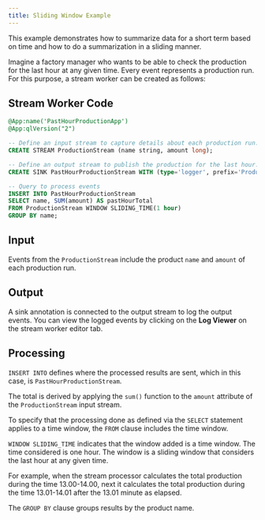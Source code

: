 ```yaml
---
title: Sliding Window Example
---
```


This example demonstrates how to summarize data for a short term based on time and how to do a summarization in a sliding manner.

Imagine a factory manager who wants to be able to check the production for the last hour at any given time. Every event represents a production run. For this purpose, a stream worker can be created as follows:

## Stream Worker Code

```sql
@App:name('PastHourProductionApp')
@App:qlVersion("2")

-- Define an input stream to capture details about each production run.
CREATE STREAM ProductionStream (name string, amount long);

-- Define an output stream to publish the production for the last hour.
CREATE SINK PastHourProductionStream WITH (type='logger', prefix='Production totals over the past hour:') (name string, pastHourTotal long);

-- Query to process events
INSERT INTO PastHourProductionStream
SELECT name, SUM(amount) AS pastHourTotal
FROM ProductionStream WINDOW SLIDING_TIME(1 hour)
GROUP BY name;
```

## Input

Events from the `ProductionStream` include the product `name` and `amount` of each production run.

## Output

A sink annotation is connected to the output stream to log the output events. You can view the logged events by clicking on the **Log Viewer** on the stream worker editor tab.

## Processing

`INSERT INTO` defines where the processed results are sent, which in this case, is `PastHourProductionStream`.

The total is derived by applying the `sum()` function to the `amount` attribute of the `ProductionStream` input stream.

To specify that the processing done as defined via the `SELECT` statement applies to a time window, the `FROM` clause includes the time window.

`WINDOW SLIDING_TIME` indicates that the window added is a time window. The time considered is one hour. The window is a sliding window that considers the last hour at any given time.

For example, when the stream processor calculates the total production during the time 13.00-14.00, next it calculates the total production during the time 13.01-14.01 after the 13.01 minute as elapsed.

The `GROUP BY` clause groups results by the product name.
